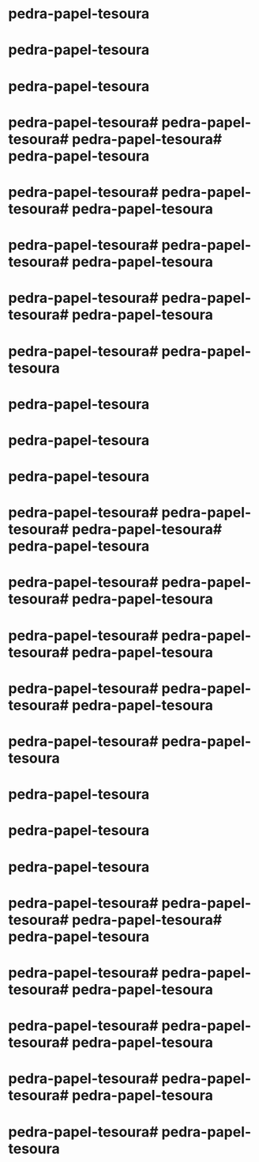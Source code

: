 # pedra-papel-tesoura

# pedra-papel-tesoura
# pedra-papel-tesoura
# pedra-papel-tesoura# pedra-papel-tesoura# pedra-papel-tesoura# pedra-papel-tesoura
# pedra-papel-tesoura# pedra-papel-tesoura# pedra-papel-tesoura
# pedra-papel-tesoura# pedra-papel-tesoura# pedra-papel-tesoura
# pedra-papel-tesoura# pedra-papel-tesoura# pedra-papel-tesoura
# pedra-papel-tesoura# pedra-papel-tesoura
# pedra-papel-tesoura

# pedra-papel-tesoura
# pedra-papel-tesoura
# pedra-papel-tesoura# pedra-papel-tesoura# pedra-papel-tesoura# pedra-papel-tesoura
# pedra-papel-tesoura# pedra-papel-tesoura# pedra-papel-tesoura
# pedra-papel-tesoura# pedra-papel-tesoura# pedra-papel-tesoura
# pedra-papel-tesoura# pedra-papel-tesoura# pedra-papel-tesoura
# pedra-papel-tesoura# pedra-papel-tesoura
# pedra-papel-tesoura

# pedra-papel-tesoura
# pedra-papel-tesoura
# pedra-papel-tesoura# pedra-papel-tesoura# pedra-papel-tesoura# pedra-papel-tesoura
# pedra-papel-tesoura# pedra-papel-tesoura# pedra-papel-tesoura
# pedra-papel-tesoura# pedra-papel-tesoura# pedra-papel-tesoura
# pedra-papel-tesoura# pedra-papel-tesoura# pedra-papel-tesoura
# pedra-papel-tesoura# pedra-papel-tesoura
